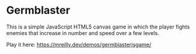 # Germblaster

This is a simple JavaScript HTML5 canvas game in which the player fights enemies
that increase in number and speed over a few levels.  

Play it here: https://mreilly.dev/demos/germblasterjsgame/
